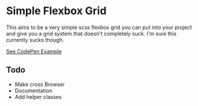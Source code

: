 # Simple Flexbox Grid

This aims to be a very simple scss flexbox grid you can put into your project and give you a grid system that doesn't completely suck. I'm sure this currently sucks though.

[See CodePen Example](https://codepen.io/fabean/pen/POerBX)


## Todo

- Make cross Browser
- Documentation
- Add helper classes
